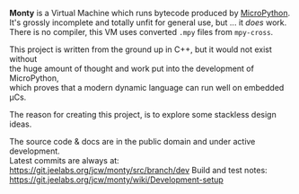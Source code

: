 **Monty** is a Virtual Machine which runs bytecode produced by [MicroPython][MPY].  
It's grossly incomplete and totally unfit for general use, but ... it _does_ work.  
There is no compiler, this VM uses converted `.mpy` files from `mpy-cross`.  

This project is written from the ground up in C++, but it would not exist without  
the huge amount of thought and work put into the development of MicroPython,  
which proves that a modern dynamic language can run well on embedded µCs.

The reason for creating this project, is to explore some stackless design ideas.

The source code & docs are in the public domain and under active development.  
Latest commits are always at: <https://git.jeelabs.org/jcw/monty/src/branch/dev>
Build and test notes: <https://git.jeelabs.org/jcw/monty/wiki/Development-setup>

[MPY]: https://micropython.org/
